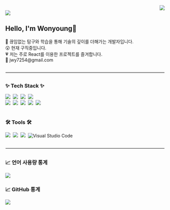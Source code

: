 <div style="display: flex; justify-content: flex-end;">
<a href="https://hits.seeyoufarm.com"><img src="https://hits.seeyoufarm.com/api/count/incr/badge.svg?url=https%3A%2F%2Fgithub.com%2Fjowonyoung1%2Fhit-counter&count_bg=%23FCB3B3&title_bg=%237A7A7A&icon=&icon_color=%23E7E7E7&title=hits&edge_flat=false"/></a>
</div>

<img src="https://capsule-render.vercel.app/api?type=venom&color=auto&height=300&section=header&text=Welcome%20to%20My%20Profile&fontSize=60&textColor=ffffff" />

<div align="flex-start">
  <h2>Hello, I'm Wonyoung👋</h2>
  <div>👀 끊임없는 탐구와 학습을 통해 기술의 깊이를 더해가는 개발자입니다.</div>
  <div>😲 현재 구직중입니다. </div>
  <div>💗 저는 주로 React를 이용한 프로젝트를 즐겨합니다. </div>
  <div>📩 jwy7254@gmail.com</div>
</div>

<hr style="border: 1px solid #e0e0e0; margin: 30px 0;">

<!--내용 부분-->
<h3 align="flex-start">✨ Tech Stack ✨</h3>
<div align="flex-start">
  <img src="https://img.shields.io/badge/html5-E34F26.svg?style=for-the-badge&logo=html5&logoColor=white" />&nbsp
  <img src="https://img.shields.io/badge/css3-1572B6.svg?style=for-the-badge&logo=css3&logoColor=white" />&nbsp
  <img src="https://img.shields.io/badge/javascript-F7DF1E.svg?style=for-the-badge&logo=javascript&logoColor=20232a" />&nbsp
   <img src="https://img.shields.io/badge/typescript-007ACC.svg?style=for-the-badge&logo=typescript&logoColor=white" />&nbsp
</div>

<div align="flex-start">
 <img src="https://img.shields.io/badge/react-20232a.svg?style=for-the-badge&logo=react&logoColor=61DAFB" />&nbsp
   <img src="https://img.shields.io/badge/Recoil-3578E5?style=for-the-badge&logo=recoil&logoColor=white" />&nbsp
  <img src="https://img.shields.io/badge/tailwindcss-1daabb.svg?style=for-the-badge&logo=tailwind-css&logoColor=white" />&nbsp
  <img src="https://img.shields.io/badge/styled--components-DB7093?style=for-the-badge&logo=styled-components&logoColor=ffd35b" />&nbsp
  <img src="https://img.shields.io/badge/emotion-DB7093?style=for-the-badge&logo=emotion&logoColor=white" />&nbsp
</div>

<br>

<h3 align="flex-start">🛠 Tools 🛠</h3>
<div align="flex-start">
  <img src="https://img.shields.io/badge/Notion-F3F3F3.svg?style=for-the-badge&logo=notion&logoColor=black" />&nbsp
  <img src="https://img.shields.io/badge/github-181717.svg?style=for-the-badge&logo=github&logoColor=white" />&nbsp
  <img src="https://img.shields.io/badge/figma-F24E1E.svg?style=for-the-badge&logo=figma&logoColor=white" />&nbsp
    <img src="https://img.shields.io/badge/Visual%20Studio%20Code-007ACC?style=for-the-badge&logo=visual-studio-code&logoColor=white" alt="Visual Studio Code" />&nbsp;

</div>

<hr style="border: 1px solid #e0e0e0; margin: 30px 0;">

<div align="flex-start">
<h3 align="flex-start">📈 언어 사용량 통계</h3>
  <!-- Top Languages Card -->
  <a href="https://github.com/jowonyoung1/github-readme-stats">
    <img src="https://github-readme-stats.vercel.app/api/top-langs/?username=jowonyoung1&layout=compact" />
  </a>

<div align="flex-start">
<h3 align="flex-start">📈 GitHub 통계</h3>
  <a href="https://github.com/jowonyoung1/github-readme-stats" >
    <img src="https://github-readme-stats.vercel.app/api?username=jowonyoung1&show_icons=true&theme=white" />
  </a>
</div>

<br>
